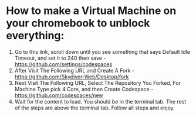 # How to make a Virtual Machine on your chromebook to unblock everything:

1. Go to this link, scroll down until you see something that says Default Idle Timeout, and set it to 240 then save - https://github.com/settings/codespaces
2. After Visit The Following URL and Create A Fork - https://github.com/Skydiver-Web/Desktop/fork
3. Next Visit The Following URL, Select The Repository You Forked, For Machine Type pick 4 Core, and then Create Codespace - https://github.com/codespaces/new
4. Wait for the content to load. You should be in the terminal tab. The rest of the steps are above the terminal tab. Follow all steps and enjoy.
   
